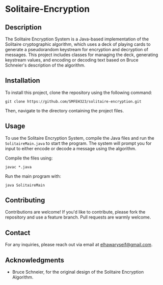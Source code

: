 # Solitaire-Encryption
 
## Description
The Solitaire Encryption System is a Java-based implementation of the Solitaire cryptographic algorithm, which uses a deck of playing cards to generate a pseudorandom keystream for encryption and decryption of messages. This project includes classes for managing the deck, generating keystream values, and encoding or decoding text based on Bruce Schneier's description of the algorithm.

## Installation
To install this project, clone the repository using the following command:
```
git clone https://github.com/SMFEH323/solitaire-encryption.git
```
Then, navigate to the directory containing the project files.

## Usage
To use the Solitaire Encryption System, compile the Java files and run the `SolitaireMain.java` to start the program. The system will prompt you for input to either encode or decode a message using the algorithm.

Compile the files using:
```
javac *.java
```
Run the main program with:
```
java SolitaireMain
```

## Contributing
Contributions are welcome! If you'd like to contribute, please fork the repository and use a feature branch. Pull requests are warmly welcome.

## Contact
For any inquiries, please reach out via email at elhawaryseif@gmail.com.

## Acknowledgments
- Bruce Schneier, for the original design of the Solitaire Encryption Algorithm.
